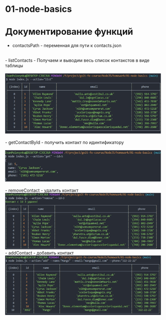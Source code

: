 # 01-node-basics

# Документирование функций

- contactsPath - переменная для пути к contacts.json 
<br/>
- listContacts - Получаем и выводим весь список контакстов в виде таблицы <br/>
<br/>
<img  alt="List"  src="https://raw.githubusercontent.com/transformator98/01-node-basics/main/scrin/list.jpg" /> <br/>
<br/>
- getContactById - получить контакт по идинтификатору <br/>
<br/>
<img  alt="Get"  src="https://raw.githubusercontent.com/transformator98/01-node-basics/main/scrin/get.jpg" /><br/>
<br/>
- removeContact - удалить контакт <br/>
<img  alt="Remove"  src="https://raw.githubusercontent.com/transformator98/01-node-basics/main/scrin/remove.jpg" /><br/>
- addContact - добавить контакт <br/>
<img  alt="Add"  src="https://raw.githubusercontent.com/transformator98/01-node-basics/main/scrin/add.jpg" /><br/>
